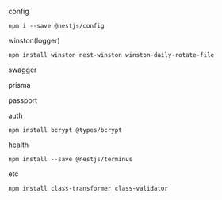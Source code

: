config
```
npm i --save @nestjs/config
```

winston(logger)
```
npm install winston nest-winston winston-daily-rotate-file
```

swagger

prisma

passport

auth
```
npm install bcrypt @types/bcrypt
```

health
```
npm install --save @nestjs/terminus
```

etc
```
npm install class-transformer class-validator
```
